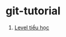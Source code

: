 # git-tutorial

1.  [Level tiểu học](https://github.com/Avocado0595/git-tutorial/blob/main/lecture01/lecture01.md)
